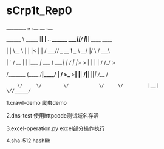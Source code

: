 # sCrp1t_Rep0

________         .__.__                              .__        __  .__                

\______ \ _____  |__|  | ___.__.   ______ ___________|__|______/  |_|__| ____    ____  

 |    |  \\__  \ |  |  |<   |  |  /  ___// ___\_  __ \  \____ \   __\  |/    \  / ___\ 
 
 |    `   \/ __ \|  |  |_\___  |  \___ \\  \___|  | \/  |  |_> >  | |  |   |  \/ /_/  >
 
/_______  (____  /__|____/ ____| /____  >\___  >__|  |__|   __/|__| |__|___|  /\___  / 

        \/     \/        \/           \/     \/         |__|                \//_____/  


1.crawl-demo 爬虫demo

2.dns-test 使用httpcode测试域名存活

3.excel-operation.py excel部分操作执行

4.sha-512  hashlib
